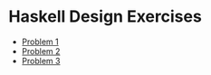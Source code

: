 # Haskell Design Exercises

- [Problem 1](problem-defintion-1.md)
- [Problem 2](problem-defintion-2.md)
- [Problem 3](problem-defintion-3.md)